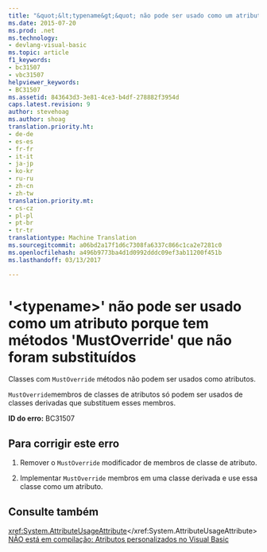```yaml
---
title: "&quot;&lt;typename&gt;&quot; não pode ser usado como um atributo porque tem métodos &quot;MustOverride&quot; que não foram substituídos | Documentos do Microsoft"
ms.date: 2015-07-20
ms.prod: .net
ms.technology:
- devlang-visual-basic
ms.topic: article
f1_keywords:
- bc31507
- vbc31507
helpviewer_keywords:
- BC31507
ms.assetid: 843643d3-3e81-4ce3-b4df-278882f3954d
caps.latest.revision: 9
author: stevehoag
ms.author: shoag
translation.priority.ht:
- de-de
- es-es
- fr-fr
- it-it
- ja-jp
- ko-kr
- ru-ru
- zh-cn
- zh-tw
translation.priority.mt:
- cs-cz
- pl-pl
- pt-br
- tr-tr
translationtype: Machine Translation
ms.sourcegitcommit: a06bd2a17f1d6c7308fa6337c866c1ca2e7281c0
ms.openlocfilehash: a496b9773ba4d1d0992dddc09ef3ab11200f451b
ms.lasthandoff: 03/13/2017

---
```

# <a name="39lttypenamegt39-cannot-be-used-as-an-attribute-because-it-has-39mustoverride39-methods-that-have-not-been-overridden"></a>'&lt;typename&gt;' não pode ser usado como um atributo porque tem métodos 'MustOverride' que não foram substituídos
Classes com `MustOverride` métodos não podem ser usados como atributos.  
  
 `MustOverride`membros de classes de atributos só podem ser usados de classes derivadas que substituem esses membros.  
  
 **ID do erro:** BC31507  
  
## <a name="to-correct-this-error"></a>Para corrigir este erro  
  
1.  Remover o `MustOverride` modificador de membros de classe de atributo.  
  
2.  Implementar `MustOverride` membros em uma classe derivada e use essa classe como um atributo.  
  
## <a name="see-also"></a>Consulte também  
 <xref:System.AttributeUsageAttribute></xref:System.AttributeUsageAttribute>   
 [NÃO está em compilação: Atributos personalizados no Visual Basic](http://msdn.microsoft.com/en-us/d72d8a5c-8f64-4614-b15b-cad66845d047)
